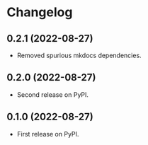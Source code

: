 # Changelog

## 0.2.1 (2022-08-27)

* Removed spurious mkdocs dependencies.

## 0.2.0 (2022-08-27)

* Second release on PyPI.

## 0.1.0 (2022-08-27)

* First release on PyPI.
